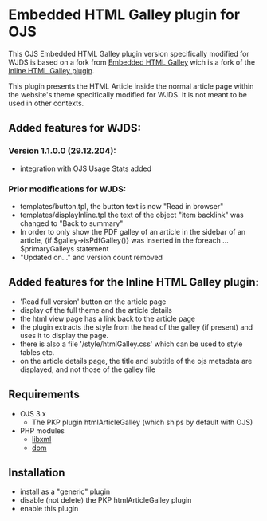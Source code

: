 # Embedded HTML Galley plugin for OJS

This OJS Embedded HTML Galley plugin version specifically modified for WJDS is based on a fork from [Embedded HTML Galley](https://github.com/ohilbig01/embeddedHtmlGalley) wich is a fork of the [Inline HTML Galley plugin](https://github.com/ulsdevteam/inlineHtmlGalley).

This plugin presents the HTML Article inside the normal article page within the website's theme specifically modified for WJDS. It is not meant to be used in other contexts.

## Added features for WJDS:

### Version 1.1.0.0 (29.12.204):
- integration with OJS Usage Stats added

### Prior modifications for WJDS: 
- templates/button.tpl, the button text is now "Read in browser"
- templates/displayInline.tpl the text of the object "item backlink" was changed to "Back to summary"
- In order to only show the PDF galley of an article in the sidebar of an article, {if $galley->isPdfGalley()} was inserted in the foreach … $primaryGalleys statement
- "Updated on..." and version count removed

## Added features for the Inline HTML Galley plugin:

* 'Read full version' button on the article page
* display of the full theme and the article details
* the html view page has a link back to the article page
* the plugin extracts the style from the `head` of the galley (if present) and uses it to display the page.
* there is also a file '/style/htmlGalley.css' which can be used to style tables etc. 
* on the article details page, the title and subtitle of the ojs metadata are displayed, and not those of the galley file

## Requirements

* OJS 3.x
  * The PKP plugin htmlArticleGalley (which ships by default with OJS)
* PHP modules
  * [libxml](https://www.php.net/manual/en/book.libxml.php)
  * [dom](https://www.php.net/manual/en/book.dom.php)

## Installation

* install as a "generic" plugin
* disable (not delete) the PKP htmlArticleGalley plugin
* enable this plugin


